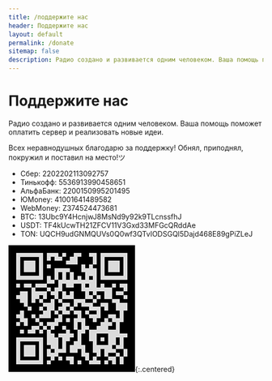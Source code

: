 ```yaml
---
title: /поддержите нас
header: Поддержите нас
layout: default
permalink: /donate
sitemap: false
description: Радио создано и развивается одним человеком. Ваша помощь поможет оплатить сервер и реализовать новые идеи
---
```


# Поддержите нас

Радио создано и развивается одним человеком. Ваша помощь поможет оплатить сервер и реализовать новые идеи.

Всех неравнодушных благодарю за поддержку! Обнял, приподнял, покружил и поставил на место!ツ

- Сбер: 2202202113092757
- Тинькофф: 5536913990458651
- АльфаБанк: 2200150995201495
- ЮMoney: 41001641489582
- WebMoney: Z374524473681
- BTC: 13Ubc9Y4HcnjwJ8MsNd9y92k9TLcnssfhJ
- USDT: TF4kUcwTH21ZFCV11V3Gxd33MFGcQRddAe
- TON: UQCH9udGNMQUVs0Q0wf3QTvIODSGQl5Dajd468E89gPiZLeJ

![Поддержи радио](/assets/img/qr-code.png "Сканируй меня полностью"){:.centered}

